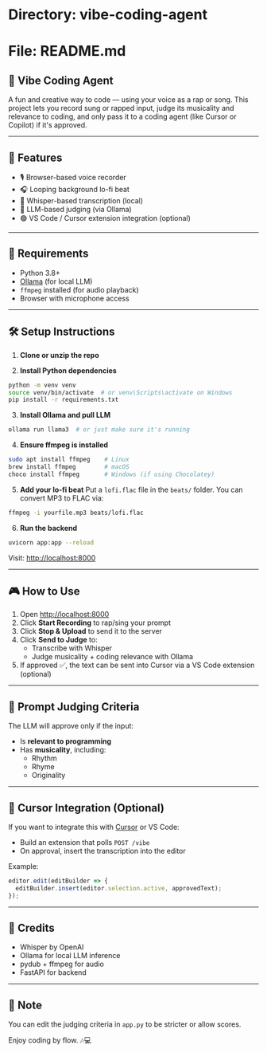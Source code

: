 # Directory: vibe-coding-agent

# File: README.md

## 🎤 Vibe Coding Agent

A fun and creative way to code — using your voice as a rap or song. This project lets you record sung or rapped input, judge its musicality and relevance to coding, and only pass it to a coding agent (like Cursor or Copilot) if it's approved.

---

## 🧰 Features
- 🎙️ Browser-based voice recorder
- 🎧 Looping background lo-fi beat
- 🤖 Whisper-based transcription (local)
- 🧠 LLM-based judging (via Ollama)
- 🟢 VS Code / Cursor extension integration (optional)

---

## 🚀 Requirements
- Python 3.8+
- [Ollama](https://ollama.com) (for local LLM)
- `ffmpeg` installed (for audio playback)
- Browser with microphone access

---

## 🛠️ Setup Instructions

1. **Clone or unzip the repo**

2. **Install Python dependencies**
```bash
python -m venv venv
source venv/bin/activate  # or venv\Scripts\activate on Windows
pip install -r requirements.txt
```

3. **Install Ollama and pull LLM**
```bash
ollama run llama3  # or just make sure it's running
```

4. **Ensure ffmpeg is installed**
```bash
sudo apt install ffmpeg    # Linux
brew install ffmpeg        # macOS
choco install ffmpeg       # Windows (if using Chocolatey)
```

5. **Add your lo-fi beat**
Put a `lofi.flac` file in the `beats/` folder. You can convert MP3 to FLAC via:
```bash
ffmpeg -i yourfile.mp3 beats/lofi.flac
```

6. **Run the backend**
```bash
uvicorn app:app --reload
```
Visit: [http://localhost:8000](http://localhost:8000)

---

## 🎮 How to Use

1. Open [http://localhost:8000](http://localhost:8000)
2. Click **Start Recording** to rap/sing your prompt
3. Click **Stop & Upload** to send it to the server
4. Click **Send to Judge** to:
   - Transcribe with Whisper
   - Judge musicality + coding relevance with Ollama
5. If approved ✅, the text can be sent into Cursor via a VS Code extension (optional)

---

## 🧠 Prompt Judging Criteria
The LLM will approve only if the input:
- Is **relevant to programming**
- Has **musicality**, including:
  - Rhythm
  - Rhyme
  - Originality

---

## 🧩 Cursor Integration (Optional)
If you want to integrate this with [Cursor](https://cursor.so) or VS Code:
- Build an extension that polls `POST /vibe`
- On approval, insert the transcription into the editor

Example:
```ts
editor.edit(editBuilder => {
  editBuilder.insert(editor.selection.active, approvedText);
});
```

---

## 🤝 Credits
- Whisper by OpenAI
- Ollama for local LLM inference
- pydub + ffmpeg for audio
- FastAPI for backend

---

## 📌 Note
You can edit the judging criteria in `app.py` to be stricter or allow scores.

Enjoy coding by flow. 🎶💻
